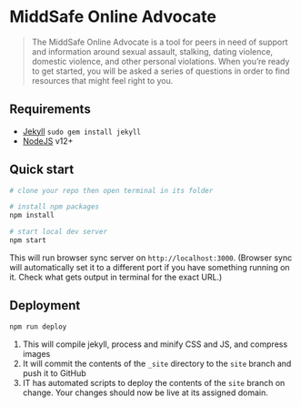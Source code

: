 # MiddSafe Online Advocate

> The MiddSafe Online Advocate is a tool for peers in need of support and information around sexual assault, stalking, dating violence, domestic violence, and other personal violations. When you’re ready to get started, you will be asked a series of questions in order to find resources that might feel right to you.

## Requirements

- [Jekyll](http://jekyllrb.com/) `sudo gem install jekyll`
- [NodeJS](https://nodejs.org/en/) v12+

## Quick start

```bash
# clone your repo then open terminal in its folder

# install npm packages
npm install

# start local dev server
npm start
```

This will run browser sync server on `http://localhost:3000`. (Browser sync will automatically set it to a different port if you have something running on it. Check what gets output in terminal for the exact URL.)

## Deployment

```bash
npm run deploy
```

1. This will compile jekyll, process and minify CSS and JS, and compress images
2. It will commit the contents of the `_site` directory to the `site` branch and push it to GitHub
3. IT has automated scripts to deploy the contents of the `site` branch on change. Your changes should now be live at its assigned domain.
